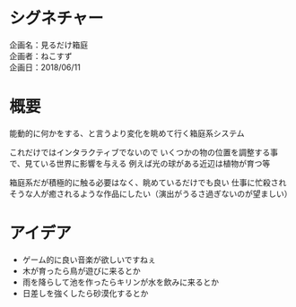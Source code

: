 # シグネチャー

 企画名：見るだけ箱庭  
 企画者：ねこすず  
 企画日：2018/06/11  
 
# 概要

 能動的に何かをする、と言うより変化を眺めて行く箱庭系システム
 
 これだけではインタラクティブでないので
 いくつかの物の位置を調整する事で、見ている世界に影響を与える
 例えば光の球がある近辺は植物が育つ等
 
 箱庭系だが積極的に触る必要はなく、眺めているだけでも良い
 仕事に忙殺されそうな人が癒されるような作品にしたい（演出がうるさ過ぎないのが望ましい）


# アイデア

- ゲーム的に良い音楽が欲しいですねぇ
- 木が育ったら鳥が遊びに来るとか
- 雨を降らして池を作ったらキリンが水を飲みに来るとか
- 日差しを強くしたら砂漠化するとか

